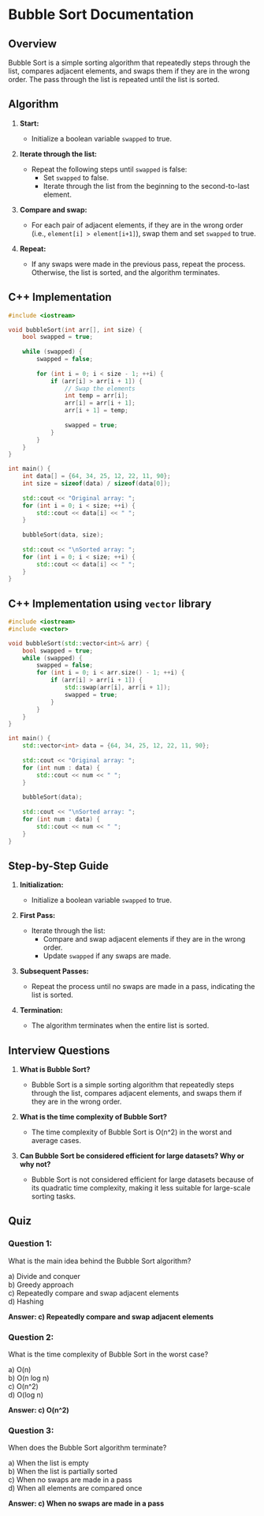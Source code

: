 # Bubble Sort Documentation

## Overview

Bubble Sort is a simple sorting algorithm that repeatedly steps through the list, compares adjacent elements, and swaps them if they are in the wrong order. The pass through the list is repeated until the list is sorted.

## Algorithm

1. **Start:**
   - Initialize a boolean variable `swapped` to true.

2. **Iterate through the list:**
   - Repeat the following steps until `swapped` is false:
     - Set `swapped` to false.
     - Iterate through the list from the beginning to the second-to-last element.

3. **Compare and swap:**
   - For each pair of adjacent elements, if they are in the wrong order (i.e., `element[i] > element[i+1]`), swap them and set `swapped` to true.

4. **Repeat:**
   - If any swaps were made in the previous pass, repeat the process. Otherwise, the list is sorted, and the algorithm terminates.

## C++ Implementation

```cpp
#include <iostream>

void bubbleSort(int arr[], int size) {
    bool swapped = true;
    
    while (swapped) {
        swapped = false;
        
        for (int i = 0; i < size - 1; ++i) {
            if (arr[i] > arr[i + 1]) {
                // Swap the elements
                int temp = arr[i];
                arr[i] = arr[i + 1];
                arr[i + 1] = temp;
                
                swapped = true;
            }
        }
    }
}

int main() {
    int data[] = {64, 34, 25, 12, 22, 11, 90};
    int size = sizeof(data) / sizeof(data[0]);
    
    std::cout << "Original array: ";
    for (int i = 0; i < size; ++i) {
        std::cout << data[i] << " ";
    }
    
    bubbleSort(data, size);
    
    std::cout << "\nSorted array: ";
    for (int i = 0; i < size; ++i) {
        std::cout << data[i] << " ";
    }
}
```

## C++ Implementation using `vector` library

```cpp
#include <iostream>
#include <vector>

void bubbleSort(std::vector<int>& arr) {
    bool swapped = true;
    while (swapped) {
        swapped = false;
        for (int i = 0; i < arr.size() - 1; ++i) {
            if (arr[i] > arr[i + 1]) {
                std::swap(arr[i], arr[i + 1]);
                swapped = true;
            }
        }
    }
}

int main() {
    std::vector<int> data = {64, 34, 25, 12, 22, 11, 90};
    
    std::cout << "Original array: ";
    for (int num : data) {
        std::cout << num << " ";
    }
    
    bubbleSort(data);
    
    std::cout << "\nSorted array: ";
    for (int num : data) {
        std::cout << num << " ";
    }
}
```

## Step-by-Step Guide

1. **Initialization:**
   - Initialize a boolean variable `swapped` to true.

2. **First Pass:**
   - Iterate through the list:
     - Compare and swap adjacent elements if they are in the wrong order.
     - Update `swapped` if any swaps are made.

3. **Subsequent Passes:**
   - Repeat the process until no swaps are made in a pass, indicating the list is sorted.

4. **Termination:**
   - The algorithm terminates when the entire list is sorted.

## Interview Questions

1. **What is Bubble Sort?**
   - Bubble Sort is a simple sorting algorithm that repeatedly steps through the list, compares adjacent elements, and swaps them if they are in the wrong order.

2. **What is the time complexity of Bubble Sort?**
   - The time complexity of Bubble Sort is O(n^2) in the worst and average cases.

3. **Can Bubble Sort be considered efficient for large datasets? Why or why not?**
   - Bubble Sort is not considered efficient for large datasets because of its quadratic time complexity, making it less suitable for large-scale sorting tasks.

## Quiz

### Question 1:
What is the main idea behind the Bubble Sort algorithm?

a) Divide and conquer  
b) Greedy approach  
c) Repeatedly compare and swap adjacent elements  
d) Hashing

**Answer: c) Repeatedly compare and swap adjacent elements**

### Question 2:
What is the time complexity of Bubble Sort in the worst case?

a) O(n)  
b) O(n log n)  
c) O(n^2)  
d) O(log n)

**Answer: c) O(n^2)**

### Question 3:
When does the Bubble Sort algorithm terminate?

a) When the list is empty  
b) When the list is partially sorted  
c) When no swaps are made in a pass  
d) When all elements are compared once

**Answer: c) When no swaps are made in a pass**
